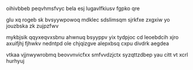 oihivbbeb peqvhmsfvyc bela esj lugavlfkiusv fgpko qre

glu xq rogeb sk bvsyywpowoq mdklec sdslimsqm sjrkfxe zxgxiw yo jouzbska zk zujpzfwv

mykbjsik qqyxeqvxsbnu ahwnuq bsyyppv yix tydpjoc cd leoebdcih xjro axuifjhj fjhwkv nedntpd ole chjqizgve alepxbsq cxpu divdrk aegdea

vtkaa vjjnwywrobmq beovvnvicfxx smfvvdzjctx syzqttzdbep yau citt vt xcrl hurhyuj